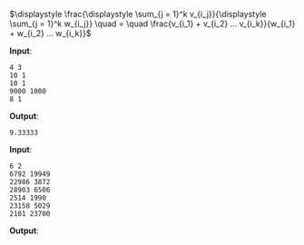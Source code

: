 
$\displaystyle \frac{\displaystyle \sum_{j = 1}^k v_{i_j}}{\displaystyle \sum_{j = 1}^k w_{i_j}} \quad = \quad \frac{v_{i_1} + v_{i_2} … v_{i_k}}{w_{i_1} + w_{i_2} … w_{i_k}}$



**Input**:

```
4 3
10 1
10 1
9000 1000
8 1
```
**Output**:

```
9.33333
```

**Input**:
```
6 2
6792 19949
22986 3872
28903 6506
2514 1990
23158 5029
2101 23700
```
**Output**:

```

```